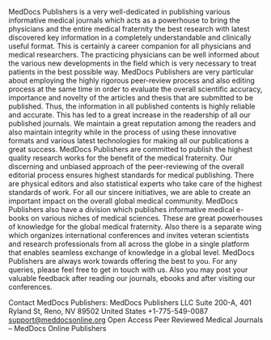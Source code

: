 MedDocs Publishers is a very well-dedicated in publishing various informative medical journals which acts as a powerhouse to bring the physicians and the entire medical fraternity the best research with latest discovered key information in a completely understandable and clinically useful format. This is certainly a career companion for all physicians and medical researchers. The practicing physicians can be well informed about the various new developments in the field which is very necessary to treat patients in the best possible way.
MedDocs Publishers are very particular about employing the highly rigorous peer-review process and also editing process at the same time in order to evaluate the overall scientific accuracy, importance and novelty of the articles and thesis that are submitted to be published. Thus, the information in all published contents is highly reliable and accurate. This has led to a great increase in the readership of all our published journals. We maintain a great reputation among the readers and also maintain integrity while in the process of using these innovative formats and various latest technologies for making all our publications a great success.
MedDocs Publishers are committed to publish the highest quality research works for the benefit of the medical fraternity. Our discerning and unbiased approach of the peer-reviewing of the overall editorial process ensures highest standards for medical publishing. There are physical editors and also statistical experts who take care of the highest standards of work. For all our sincere initiatives, we are able to create an important impact on the overall global medical community.
MedDocs Publishers also have a division which publishes informative medical e-books on various niches of medical sciences. These are great powerhouses of knowledge for the global medical fraternity. Also there is a separate wing which organizes international conferences and invites veteran scientists and research professionals from all across the globe in a single platform that enables seamless exchange of knowledge in a global level.
MedDocs Publishers are always work towards offering the best to you. For any queries, please feel free to get in touch with us. Also you may post your valuable feedback after reading our journals, ebooks and after visiting our conferences.



Contact MedDocs Publishers:
MedDocs Publishers LLC
Suite 200-A, 401 Ryland St, Reno, NV 89502
United States
+1-775-549-0087
support@meddocsonline.org
Open Access Peer Reviewed Medical Journals – MedDocs Online Publishers
